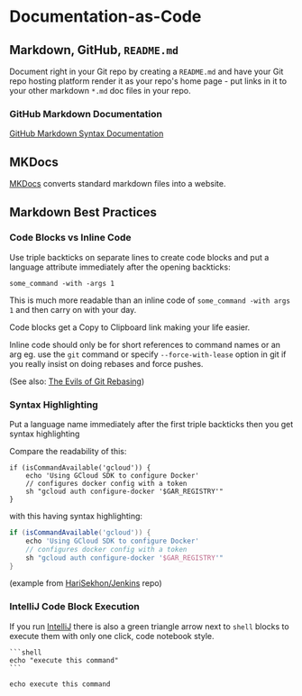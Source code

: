 # Documentation-as-Code

## Markdown, GitHub, `README.md`

Document right in your Git repo by creating a `README.md` and have your Git repo hosting platform render it as your
repo's home page - put links in it to your other markdown `*.md` doc files in your repo.

### GitHub Markdown Documentation

[GitHub Markdown Syntax Documentation](https://docs.github.com/en/get-started/writing-on-github/getting-started-with-writing-and-formatting-on-github/basic-writing-and-formatting-syntax)

## MKDocs

[MKDocs](mkdocs.md) converts standard markdown files into a website.

## Markdown Best Practices

### Code Blocks vs Inline Code

Use triple backticks on separate lines to create code blocks and put a language attribute immediately after the opening
backticks:

```shell
some_command -with -args 1
```

This is much more readable than an inline code of `some_command -with args 1` and then carry on with your day.

Code blocks get a Copy to Clipboard link making your life easier.

Inline code should only be for short references to command names or an arg eg.
use the `git` command or specify `--force-with-lease` option in git if you really insist on doing rebases and force pushes.

(See also: [The Evils of Git Rebasing](https://medium.com/@harisekhon/the-evils-of-git-rebasing-beec34a607c7))

### Syntax Highlighting

Put a language name immediately after the first triple backticks then you get syntax highlighting

Compare the readability of this:

```
if (isCommandAvailable('gcloud')) {
    echo 'Using GCloud SDK to configure Docker'
    // configures docker config with a token
    sh "gcloud auth configure-docker '$GAR_REGISTRY'"
}
```

with this having syntax highlighting:

```groovy
if (isCommandAvailable('gcloud')) {
    echo 'Using GCloud SDK to configure Docker'
    // configures docker config with a token
    sh "gcloud auth configure-docker '$GAR_REGISTRY'"
}
```

(example from [HariSekhon/Jenkins](https://github.com/HariSekhon/Jenkins) repo)

### IntelliJ Code Block Execution

If you run [IntelliJ](intellij.md) there is also a green triangle arrow next to `shell` blocks to execute them with
only one click, code notebook style.

````
```shell
echo "execute this command"
```
````

```shell
echo execute this command
```
